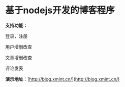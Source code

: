 # **基于nodejs开发的博客程序**

**支持功能：**

登录，注册

用户增删改查

文章增删改查

评论发表

**演示地址**：[http://blog.xmint.cn/](http://blog.xmint.cn/)
